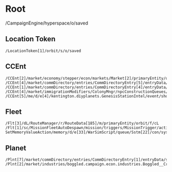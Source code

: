 # Root
/CampaignEngine/hyperspace/o/saved

## Location Token
    /LocationToken[1]/orbit/s/o/saved
	
## CCEnt
    /CCEnt[2]/market/economy/stepper/econ/markets/Market[2]/primaryEntity/orbit/f/cL/o/saved
    /CCEnt[4]/market/commDirectory/entries/CommDirectoryEntry[5]/entryData/m/d/e[4]/OfficerManagerEvent/available/AvailableOfficer[3]/person/market/industries/boggled.campaign.econ.industries.Boggled__Cryosanctum/thisIndustry/ctx/fleet/cL/o/saved
    /CCEnt[1]/market/commDirectory/entries/CommDirectoryEntry[4]/entryData/m/d/e[3]/OfficerManagerEvent/available/AvailableOfficer[2]/person/market/primaryEntity/orbit/f/orbit/f/cL/o/saved
    /CCEnt[4]/market/immigrationModifiers/ColonyMngr/npcConstructionQueues/e[1]/Market/primaryEntity/orbit/f/cL/o/saved
    /CCEnt[5]/me/d/e[4]/kentington.diyplanets.GenesisStationIntel/event/shownAt/primaryEntity/orbit/f/orbit/f/cL/o/saved

## Fleet	
    /Flt[3]/dL/RouteManager/r/RouteData[185]/m/primaryEntity/orbit/f/cL
    /Flt[1]/sc/MissionFleetAutoDespawn/mission/triggers/MissionTrigger/actions/com.fs.starfarer.api.impl.campaign.missions.hub.HubMissionWithTriggers_-SetMemoryValueAction/memory/d/e[33]/WarSimScript/queue/Sstm[22]/con/systems/Sstm[1]/o/saved

## Planet
    /Plnt[7]/market/commDirectory/entries/CommDirectoryEntry[1]/entryData/stats/fleet/dL/RouteManager/r/RouteData[49]/e/RtSeg[2]/t/cL/con/systems/Sstm[4]/@bN`
	/Plnt[2]/market/industries/boggled.campaign.econ.industries.Boggled__Cryosanctum/thisIndustry/ctx/fleet/cL/o/saved